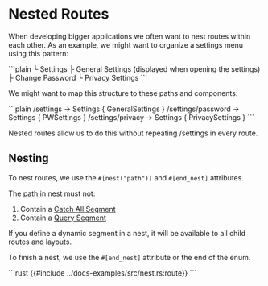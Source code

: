 # Nested Routes

When developing bigger applications we often want to nest routes within each
other. As an example, we might want to organize a settings menu using this
pattern:

\```plain
└ Settings
  ├ General Settings (displayed when opening the settings)
  ├ Change Password
  └ Privacy Settings
\```

We might want to map this structure to these paths and components:

\```plain
/settings		  -> Settings { GeneralSettings }
/settings/password -> Settings { PWSettings }
/settings/privacy  -> Settings { PrivacySettings }
\```

Nested routes allow us to do this without repeating /settings in every route.

## Nesting

To nest routes, we use the `#[nest("path")]` and `#[end_nest]` attributes.

The path in nest must not:

1. Contain a [Catch All Segment](./#catch-all-segments)
2. Contain a [Query Segment](./#query-segments)

If you define a dynamic segment in a nest, it will be available to all child routes and layouts.

To finish a nest, we use the `#[end_nest]` attribute or the end of the enum.

\```rust
{{#include ../docs-examples/src/nest.rs:route}}
\```
